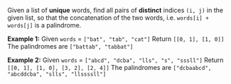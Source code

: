 Given a list of **unique** words, find all pairs of **distinct** indices `(i, j)` in the given list, so that the concatenation of the two words, i.e. `words[i] + words[j]` is a palindrome.

**Example 1:**
Given `words` = `["bat", "tab", "cat"]`
Return `[[0, 1], [1, 0]]`
The palindromes are `["battab", "tabbat"]`

**Example 2:**
Given `words` = `["abcd", "dcba", "lls", "s", "sssll"]`
Return `[[0, 1], [1, 0], [3, 2], [2, 4]]`
The palindromes are `["dcbaabcd", "abcddcba", "slls", "llssssll"]`